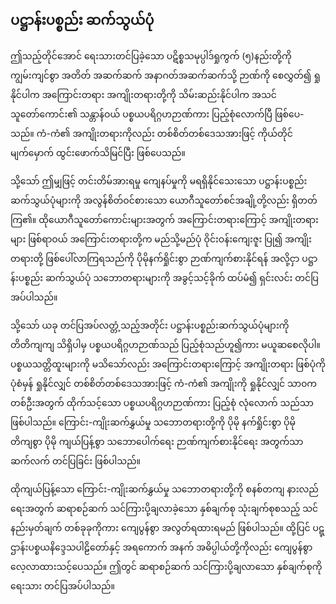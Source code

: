 ## ပဋ္ဌာန်းပစ္စည်း ဆက်သွယ်ပုံ

ဤသည့်တိုင်အောင် ရေးသားတင်ပြခဲ့သော ပဋိစ္စသမုပ္ပါဒ်ရှုကွက် (၅)နည်းတို့ကို ကျွမ်းကျင်စွာ အတိတ်
အဆက်ဆက် အနာဂတ်အဆက်ဆက်သို့ ဉာဏ်ကို စေလွှတ်၍ ရှုနိုင်ပါက အကြောင်းတရား အကျိုးတရားတို့ကို
သိမ်းဆည်းနိုင်ပါက အသင်သူတော်ကောင်း၏ သန္တာန်ဝယ် ပစ္စယပရိဂ္ဂဟဉာဏ်ကား ပြည့်စုံလောက်ပြီ ဖြစ်ပေ-
သည်။ ကံ-ကံ၏ အကျိုးတရားကိုလည်း တစ်စိတ်တစ်ဒေသအားဖြင့် ကိုယ်တိုင်မျက်မှောက် ထွင်းဖောက်သိမြင်ပြီး
ဖြစ်ပေသည်။

သို့သော် ဤမျှဖြင့် တင်းတိမ်အားရမှု ကျေနပ်မှုကို မရရှိနိုင်သေးသော ပဋ္ဌာန်းပစ္စည်း ဆက်သွယ်ပုံများကို
အလွန်စိတ်ဝင်စားသော ယောဂီသူတော်စင်အချို့တို့လည်း ရှိတတ်ကြ၏။ ထိုယောဂီသူတော်ကောင်းများအတွက်
အကြောင်းတရားကြောင့် အကျိုးတရားများ ဖြစ်ရာဝယ် အကြောင်းတရားတို့က မည်သို့မည်ပုံ ဝိုင်းဝန်းကျေးဇူး
ပြု၍ အကျိုးတရားတို့ ဖြစ်ပေါ်လာကြရသည်ကို ပိုမိုနက်ရှိုင်းစွာ ဉာဏ်ကျက်စားနိုင်ရန် အလို့ငှာ ပဋ္ဌာန်းပစ္စည်း
ဆက်သွယ်ပုံ သဘောတရားများကို အခွင့်သင့်ခိုက် ထပ်မံ၍ ရှင်းလင်း တင်ပြအပ်ပါသည်။

သို့သော် ယခု တင်ပြအပ်လတ္တံ့သည့်အတိုင်း ပဋ္ဌာန်းပစ္စည်းဆက်သွယ်ပုံများကို တိတိကျကျ သိရှိပါမှ
ပစ္စယပရိဂ္ဂဟဉာဏ်သည် ပြည့်စုံသည်ဟူ၍ကား မယူဆစေလိုပါ။ ပစ္စယသတ္တိထူးများကို မသိသော်လည်း
အကြောင်းတရားကြောင့် အကျိုးတရား ဖြစ်ပုံကို ပုံစံမှန် ရှုနိုင်လျှင် တစ်စိတ်တစ်ဒေသအားဖြင့် ကံ-ကံ၏
အကျိုးကို ရှုနိုင်လျှင် သာ၀ကတစ်ဦးအတွက် ထိုက်သင့်သော ပစ္စယပရိဂ္ဂဟဉာဏ်ကား ပြည့်စုံ လုံလောက်
သည်သာ ဖြစ်ပါသည်။ ကြောင်း-ကျိုးဆက်နွှယ်မှု သဘောတရားတို့ကို ပိုမို နက်ရှိုင်းစွာ ပိုမို တိကျစွာ ပိုမို
ကျယ်ပြန့်စွာ သဘောပေါက်ရေး ဉာဏ်ကျက်စားနိုင်ရေး အတွက်သာ ဆက်လက် တင်ပြခြင်း ဖြစ်ပါသည်။

ထိုကျယ်ပြန့်သော ကြောင်း-ကျိုးဆက်နွှယ်မှု သဘောတရားတို့ကို စနစ်တကျ နားလည်ရေးအတွက်
ဆရာစဉ်ဆက် သင်ကြားပို့ချလာခဲ့သော နှစ်ချက်စု သုံးချက်စုစသည့် သင်နည်းမှတ်ချက် တစ်ခုခုကိုကား
ကျေပွန်စွာ အလွတ်ရထားရမည် ဖြစ်ပါသည်။ ထို့ပြင် ပဋ္ဌာန်းပစ္စယနိဒ္ဒေသပါဠိတော်နှင့် အရကောက် အနက်
အဓိပ္ပါယ်တို့ကိုလည်း ကျေပွန်စွာ လေ့လာထားသင့်ပေသည်။ ဤတွင် ဆရာစဉ်ဆက် သင်ကြားပို့ချလာသော
နှစ်ချက်စုကို ရေးသား တင်ပြအပ်ပါသည်။
